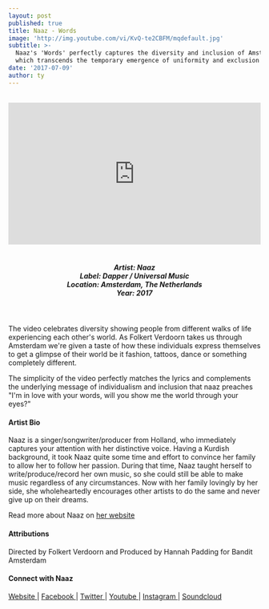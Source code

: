 ```yaml
---
layout: post
published: true
title: Naaz - Words
image: 'http://img.youtube.com/vi/KvQ-te2CBFM/mqdefault.jpg'
subtitle: >-
  Naaz's 'Words' perfectly captures the diversity and inclusion of Amsterdam
  which transcends the temporary emergence of uniformity and exclusion
date: '2017-07-09'
author: ty
---
```


<style>.embed-container { position: relative; padding-bottom: 56.25%; height: 0; overflow: hidden; max-width: 100%; } .embed-container iframe, .embed-container object, .embed-container embed { position: absolute; top: 0; left: 0; width: 100%; height: 100%; }</style><br>
<div class="embed-container">
<iframe allowfullscreen="" frameborder="0" height="315" src="https://www.youtube.com/embed/KvQ-te2CBFM" width="560"></iframe></div>
<br>
<h5 style="text-align: center;">
Artist: Naaz <br>
Label: Dapper / Universal Music <br>
Location: Amsterdam, The Netherlands <br>
Year: 2017
</h5>
<br>

The video celebrates diversity showing people from different walks of life experiencing each other's world. As Folkert Verdoorn takes us through Amsterdam we're given a taste of how these individuals express themselves to get a glimpse of their world be it fashion, tattoos, dance or something completely different. 

The simplicity of the video perfectly matches the lyrics and complements the underlying message of individualism and inclusion that naaz preaches "I'm in love with your words, will you show me the world through your eyes?"


#### Artist Bio

Naaz is a singer/songwriter/producer from Holland, who immediately captures your attention with her distinctive voice. Having a Kurdish background, it took Naaz quite some time and effort to convince her family to allow her to follow her passion. During that time, Naaz taught herself to write/produce/record her own music, so she could still be able to make music regardless of any circumstances. Now with her family lovingly by her side, she wholeheartedly encourages other artists to do the same and never give up on their dreams.


Read more about Naaz on [her website](https://www.bitsofnaaz.com)

#### Attributions

Directed by Folkert Verdoorn and Produced by Hannah Padding for Bandit Amsterdam

#### Connect with Naaz

<a class="fa fa-globe" href="https://www.bitsofnaaz.com" target="_blank"> Website </a> |
<a class="fa fa-facebook" href="https://www.facebook.com/bitsofnaaz" target="_blank"> Facebook </a> |
<a class="fa fa-twitter" href="https://twitter.com/bitsofnaaz" target="_blank"> Twitter </a> |
<a class="fa fa-youtube" href="https://www.youtube.com/channel/UCuZRCkslqghunSa-nQrWATA" target="_blank"> Youtube </a> |
<a class="fa fa-instagram" href="https://www.instagram.com/bitsofnaaz" target="_blank"> Instagram </a> |
<a class="fa fa-soundcloud" href="https://soundcloud.com/bitsofnaaz" target="_blank"> Soundcloud </a> 

<br>
